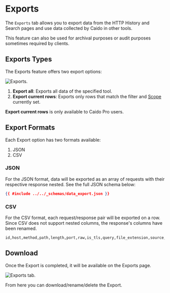 # Exports

The `Exports` tab allows you to export data from the HTTP History and Search pages and use data collected by Caido in other tools.

This feature can also be used for archival purposes or audit purposes sometimes required by clients.

## Exports Types

The Exports feature offers two export options:

<img alt="Exports." src="/_images/export_types.png" center/>

1. **Export all**: Exports all data of the specified tool.
2. **Export current rows**: Exports only rows that match the filter and [Scope](/guides/search.md) currently set.

<ProContainer>
<b>Export current rows</b> is only available to Caido Pro users.
</ProContainer>

## Export Formats

Each Export option has two formats available:

1. JSON
2. CSV

### JSON

For the JSON format, data will be exported as an array of requests with their respective response nested. See the full JSON schema below:

  ```json
  {{ #include ../../_schemas/data_export.json }}
  ```

### CSV

For the CSV format, each request/response pair will be exported on a row. Since CSV does not support nested columns, the response's columns have been renamed.

  ```csv
  id,host,method,path,length,port,raw,is_tls,query,file_extension,source,alteration,edited,parent_id,created_at,response_id,response_status_code,response_raw,response_length,response_alteration,response_edited,response_parent_id,response_created_at
  ```

## Download

Once the Export is completed, it will be available on the Exports page.

<img alt="Exports tab." src="/_images/exports_tab.png">

From here you can download/rename/delete the Export.
